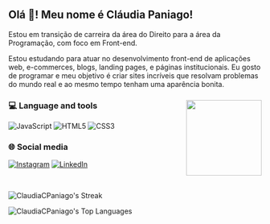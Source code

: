 <h2 align="left">Olá 👋! Meu nome é Cláudia Paniago!</h2>

<p>Estou em transição de carreira da área do Direito para a área da Programação, com foco em Front-end.

Estou estudando para atuar no desenvolvimento front-end de aplicações web, e-commerces, blogs, landing pages, e páginas institucionais. Eu gosto de programar e meu objetivo é criar sites incríveis que resolvam problemas do mundo real e ao mesmo tempo tenham uma aparência bonita.</p>


###

<img align="right" height="150" src="https://i.imgflip.com/65efzo.gif"  />

###

<h3 align="left"> 💻 Language and tools</h3>



![JavaScript](https://img.shields.io/badge/javascript-%23323330.svg?style=for-the-badge&logo=javascript&logoColor=%23F7DF1E) ![HTML5](https://img.shields.io/badge/html5-%23E34F26.svg?style=for-the-badge&logo=html5&logoColor=white) ![CSS3](https://img.shields.io/badge/css3-%231572B6.svg?style=for-the-badge&logo=css3&logoColor=white)
  

###

<h3 align="left"> 🌐 Social media</h3
                                
[![Instagram](https://img.shields.io/badge/Instagram-%23E4405F.svg?logo=Instagram&logoColor=white)](https://www.instagram.com/claudiapaniago) [![LinkedIn](https://img.shields.io/badge/LinkedIn-%230077B5.svg?logo=linkedin&logoColor=white)](https://www.linkedin.com/in/cl%C3%A1udia-paniago-35326294) 

<br>

![ClaudiaCPaniago's Streak](https://github-readme-streak-stats.herokuapp.com/?user=ClaudiaCPaniago&theme=radical&hide_border=true)


![ClaudiaCPaniago's Top Languages](https://github-readme-stats.vercel.app/api/top-langs/?username=ClaudiaCPaniago&theme=radical&show_icons=true&hide_border=true&layout=compact)

